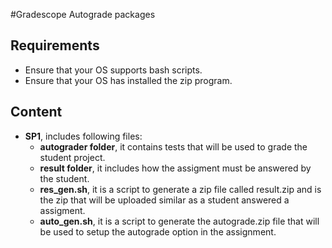 #Gradescope Autograde packages

## Requirements
- Ensure that your OS supports bash scripts.
- Ensure that your OS has installed the zip program.

## Content
- **SP1**, includes following files:
    - **autograder folder**, it contains tests that will be used to grade the student project.  
    - **result folder**, it includes how the assigment must be answered by the student.  
    - **res_gen.sh**, it is a script to generate a zip file called result.zip and is the zip that will be uploaded similar as a student answered a assigment.  
    - **auto_gen.sh**, it is a script to generate the autograde.zip file that will be used to setup the autograde option in the assignment.
